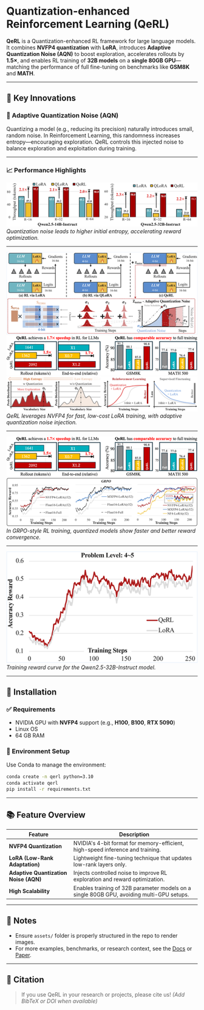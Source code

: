 
# Quantization-enhanced Reinforcement Learning (QeRL)

**QeRL** is a Quantization-enhanced RL framework for large language models. It combines **NVFP4 quantization** with **LoRA**, introduces **Adaptive Quantization Noise (AQN)** to boost exploration, accelerates rollouts by **1.5×**, and enables RL training of **32B models** on a **single 80GB GPU**—matching the performance of full fine-tuning on benchmarks like **GSM8K** and **MATH**.

---

## 🔧 Key Innovations

### 🧠 Adaptive Quantization Noise (AQN)

Quantizing a model (e.g., reducing its precision) naturally introduces small, random noise. In Reinforcement Learning, this randomness increases entropy—encouraging exploration. QeRL controls this injected noise to balance exploration and exploitation during training.

---

### 📈 Performance Highlights

![Rank Speed](assets/rank_speed.png)  
*Quantization noise leads to higher initial entropy, accelerating reward optimization.*

---

![Framework Diagram](assets/qerl.png)  
![Performance Comparison](assets/performance.png)  
![LoRA Integration](assets/lora.png)  
*QeRL leverages NVFP4 for fast, low-cost LoRA training, with adaptive quantization noise injection.*

---

![Training Reward](assets/image.png)  
![GRPO Performance](assets/da_gr.png)  
*In GRPO-style RL training, quantized models show faster and better reward convergence.*

---

![Reward Curve](assets/curve.png)  
*Training reward curve for the Qwen2.5-32B-Instruct model.*

---

## 🚀 Installation

### ✅ Requirements

- NVIDIA GPU with **NVFP4** support (e.g., **H100**, **B100**, **RTX 5090**)
- Linux OS
- 64 GB RAM

### 🔧 Environment Setup

Use Conda to manage the environment:

```bash
conda create -n qerl python=3.10
conda activate qerl
pip install -r requirements.txt
````

---

## 📚 Feature Overview

| Feature                               | Description                                                                               |
| ------------------------------------- | ----------------------------------------------------------------------------------------- |
| **NVFP4 Quantization**                | NVIDIA's 4-bit format for memory-efficient, high-speed inference and training.            |
| **LoRA (Low-Rank Adaptation)**        | Lightweight fine-tuning technique that updates low-rank layers only.                      |
| **Adaptive Quantization Noise (AQN)** | Injects controlled noise to improve RL exploration and reward optimization.               |
| **High Scalability**                  | Enables training of 32B parameter models on a single 80GB GPU, avoiding multi-GPU setups. |

---

## 📌 Notes

* Ensure `assets/` folder is properly structured in the repo to render images.
* For more examples, benchmarks, or research context, see the [Docs](link-to-docs-if-available) or [Paper](link-to-paper-if-applicable).

---

## 🧠 Citation

> If you use QeRL in your research or projects, please cite us!
> *(Add BibTeX or DOI when available)*

